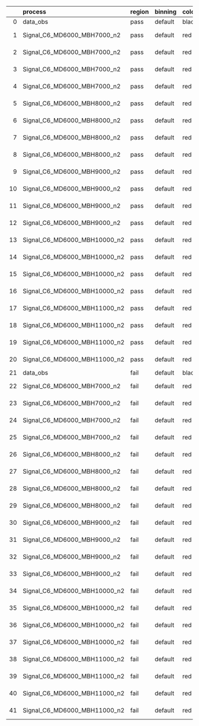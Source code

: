 |    | process                      | region   | binning   | color   | process_type   |   scale | variation   | source_filename                                                       | source_histname    | alias                        | title     |   combine_idx |     lnN |   shapes | syst_type   | direction   | variation_alias   |
|---:|:-----------------------------|:---------|:----------|:--------|:---------------|--------:|:------------|:----------------------------------------------------------------------|:-------------------|:-----------------------------|:----------|--------------:|--------:|---------:|:------------|:------------|:------------------|
|  0 | data_obs                     | pass     | default   | black   | DATA           |       1 | nominal     | ./histograms_for_2DAlphabet_v18//BH_Data.root                         | hpass              | Data                         | Data      |           nan | nan     |      nan | nan         | nan         | nan               |
|  1 | Signal_C6_MD6000_MBH7000_n2  | pass     | default   | red     | SIGNAL         |       1 | lumi        | ./histograms_for_2DAlphabet_v18//BH_Signal_C6_MD6000_MBH7000_n2.root  | hpass              | Signal_C6_MD6000_MBH7000_n2  | BH signal |           nan |   1.016 |      nan | lnN         | nan         | nan               |
|  2 | Signal_C6_MD6000_MBH7000_n2  | pass     | default   | red     | SIGNAL         |       1 | SVM         | ./histograms_for_2DAlphabet_v18//BH_Signal_C6_MD6000_MBH7000_n2.root  | hpass_SVMsyst_up   | Signal_C6_MD6000_MBH7000_n2  | BH signal |           nan | nan     |        1 | shapes      | Up          | SVMsyst           |
|  3 | Signal_C6_MD6000_MBH7000_n2  | pass     | default   | red     | SIGNAL         |       1 | SVM         | ./histograms_for_2DAlphabet_v18//BH_Signal_C6_MD6000_MBH7000_n2.root  | hpass_SVMsyst_down | Signal_C6_MD6000_MBH7000_n2  | BH signal |           nan | nan     |        1 | shapes      | Down        | SVMsyst           |
|  4 | Signal_C6_MD6000_MBH7000_n2  | pass     | default   | red     | SIGNAL         |       1 | nominal     | ./histograms_for_2DAlphabet_v18//BH_Signal_C6_MD6000_MBH7000_n2.root  | hpass              | Signal_C6_MD6000_MBH7000_n2  | BH signal |           nan | nan     |      nan | nan         | nan         | nan               |
|  5 | Signal_C6_MD6000_MBH8000_n2  | pass     | default   | red     | SIGNAL         |       1 | lumi        | ./histograms_for_2DAlphabet_v18//BH_Signal_C6_MD6000_MBH8000_n2.root  | hpass              | Signal_C6_MD6000_MBH8000_n2  | BH signal |           nan |   1.016 |      nan | lnN         | nan         | nan               |
|  6 | Signal_C6_MD6000_MBH8000_n2  | pass     | default   | red     | SIGNAL         |       1 | SVM         | ./histograms_for_2DAlphabet_v18//BH_Signal_C6_MD6000_MBH8000_n2.root  | hpass_SVMsyst_up   | Signal_C6_MD6000_MBH8000_n2  | BH signal |           nan | nan     |        1 | shapes      | Up          | SVMsyst           |
|  7 | Signal_C6_MD6000_MBH8000_n2  | pass     | default   | red     | SIGNAL         |       1 | SVM         | ./histograms_for_2DAlphabet_v18//BH_Signal_C6_MD6000_MBH8000_n2.root  | hpass_SVMsyst_down | Signal_C6_MD6000_MBH8000_n2  | BH signal |           nan | nan     |        1 | shapes      | Down        | SVMsyst           |
|  8 | Signal_C6_MD6000_MBH8000_n2  | pass     | default   | red     | SIGNAL         |       1 | nominal     | ./histograms_for_2DAlphabet_v18//BH_Signal_C6_MD6000_MBH8000_n2.root  | hpass              | Signal_C6_MD6000_MBH8000_n2  | BH signal |           nan | nan     |      nan | nan         | nan         | nan               |
|  9 | Signal_C6_MD6000_MBH9000_n2  | pass     | default   | red     | SIGNAL         |       1 | lumi        | ./histograms_for_2DAlphabet_v18//BH_Signal_C6_MD6000_MBH9000_n2.root  | hpass              | Signal_C6_MD6000_MBH9000_n2  | BH signal |           nan |   1.016 |      nan | lnN         | nan         | nan               |
| 10 | Signal_C6_MD6000_MBH9000_n2  | pass     | default   | red     | SIGNAL         |       1 | SVM         | ./histograms_for_2DAlphabet_v18//BH_Signal_C6_MD6000_MBH9000_n2.root  | hpass_SVMsyst_up   | Signal_C6_MD6000_MBH9000_n2  | BH signal |           nan | nan     |        1 | shapes      | Up          | SVMsyst           |
| 11 | Signal_C6_MD6000_MBH9000_n2  | pass     | default   | red     | SIGNAL         |       1 | SVM         | ./histograms_for_2DAlphabet_v18//BH_Signal_C6_MD6000_MBH9000_n2.root  | hpass_SVMsyst_down | Signal_C6_MD6000_MBH9000_n2  | BH signal |           nan | nan     |        1 | shapes      | Down        | SVMsyst           |
| 12 | Signal_C6_MD6000_MBH9000_n2  | pass     | default   | red     | SIGNAL         |       1 | nominal     | ./histograms_for_2DAlphabet_v18//BH_Signal_C6_MD6000_MBH9000_n2.root  | hpass              | Signal_C6_MD6000_MBH9000_n2  | BH signal |           nan | nan     |      nan | nan         | nan         | nan               |
| 13 | Signal_C6_MD6000_MBH10000_n2 | pass     | default   | red     | SIGNAL         |       1 | lumi        | ./histograms_for_2DAlphabet_v18//BH_Signal_C6_MD6000_MBH10000_n2.root | hpass              | Signal_C6_MD6000_MBH10000_n2 | BH signal |           nan |   1.016 |      nan | lnN         | nan         | nan               |
| 14 | Signal_C6_MD6000_MBH10000_n2 | pass     | default   | red     | SIGNAL         |       1 | SVM         | ./histograms_for_2DAlphabet_v18//BH_Signal_C6_MD6000_MBH10000_n2.root | hpass_SVMsyst_up   | Signal_C6_MD6000_MBH10000_n2 | BH signal |           nan | nan     |        1 | shapes      | Up          | SVMsyst           |
| 15 | Signal_C6_MD6000_MBH10000_n2 | pass     | default   | red     | SIGNAL         |       1 | SVM         | ./histograms_for_2DAlphabet_v18//BH_Signal_C6_MD6000_MBH10000_n2.root | hpass_SVMsyst_down | Signal_C6_MD6000_MBH10000_n2 | BH signal |           nan | nan     |        1 | shapes      | Down        | SVMsyst           |
| 16 | Signal_C6_MD6000_MBH10000_n2 | pass     | default   | red     | SIGNAL         |       1 | nominal     | ./histograms_for_2DAlphabet_v18//BH_Signal_C6_MD6000_MBH10000_n2.root | hpass              | Signal_C6_MD6000_MBH10000_n2 | BH signal |           nan | nan     |      nan | nan         | nan         | nan               |
| 17 | Signal_C6_MD6000_MBH11000_n2 | pass     | default   | red     | SIGNAL         |       1 | lumi        | ./histograms_for_2DAlphabet_v18//BH_Signal_C6_MD6000_MBH11000_n2.root | hpass              | Signal_C6_MD6000_MBH11000_n2 | BH signal |           nan |   1.016 |      nan | lnN         | nan         | nan               |
| 18 | Signal_C6_MD6000_MBH11000_n2 | pass     | default   | red     | SIGNAL         |       1 | SVM         | ./histograms_for_2DAlphabet_v18//BH_Signal_C6_MD6000_MBH11000_n2.root | hpass_SVMsyst_up   | Signal_C6_MD6000_MBH11000_n2 | BH signal |           nan | nan     |        1 | shapes      | Up          | SVMsyst           |
| 19 | Signal_C6_MD6000_MBH11000_n2 | pass     | default   | red     | SIGNAL         |       1 | SVM         | ./histograms_for_2DAlphabet_v18//BH_Signal_C6_MD6000_MBH11000_n2.root | hpass_SVMsyst_down | Signal_C6_MD6000_MBH11000_n2 | BH signal |           nan | nan     |        1 | shapes      | Down        | SVMsyst           |
| 20 | Signal_C6_MD6000_MBH11000_n2 | pass     | default   | red     | SIGNAL         |       1 | nominal     | ./histograms_for_2DAlphabet_v18//BH_Signal_C6_MD6000_MBH11000_n2.root | hpass              | Signal_C6_MD6000_MBH11000_n2 | BH signal |           nan | nan     |      nan | nan         | nan         | nan               |
| 21 | data_obs                     | fail     | default   | black   | DATA           |       1 | nominal     | ./histograms_for_2DAlphabet_v18//BH_Data.root                         | hfail              | Data                         | Data      |           nan | nan     |      nan | nan         | nan         | nan               |
| 22 | Signal_C6_MD6000_MBH7000_n2  | fail     | default   | red     | SIGNAL         |       1 | lumi        | ./histograms_for_2DAlphabet_v18//BH_Signal_C6_MD6000_MBH7000_n2.root  | hfail              | Signal_C6_MD6000_MBH7000_n2  | BH signal |           nan |   1.016 |      nan | lnN         | nan         | nan               |
| 23 | Signal_C6_MD6000_MBH7000_n2  | fail     | default   | red     | SIGNAL         |       1 | SVM         | ./histograms_for_2DAlphabet_v18//BH_Signal_C6_MD6000_MBH7000_n2.root  | hfail_SVMsyst_up   | Signal_C6_MD6000_MBH7000_n2  | BH signal |           nan | nan     |        1 | shapes      | Up          | SVMsyst           |
| 24 | Signal_C6_MD6000_MBH7000_n2  | fail     | default   | red     | SIGNAL         |       1 | SVM         | ./histograms_for_2DAlphabet_v18//BH_Signal_C6_MD6000_MBH7000_n2.root  | hfail_SVMsyst_down | Signal_C6_MD6000_MBH7000_n2  | BH signal |           nan | nan     |        1 | shapes      | Down        | SVMsyst           |
| 25 | Signal_C6_MD6000_MBH7000_n2  | fail     | default   | red     | SIGNAL         |       1 | nominal     | ./histograms_for_2DAlphabet_v18//BH_Signal_C6_MD6000_MBH7000_n2.root  | hfail              | Signal_C6_MD6000_MBH7000_n2  | BH signal |           nan | nan     |      nan | nan         | nan         | nan               |
| 26 | Signal_C6_MD6000_MBH8000_n2  | fail     | default   | red     | SIGNAL         |       1 | lumi        | ./histograms_for_2DAlphabet_v18//BH_Signal_C6_MD6000_MBH8000_n2.root  | hfail              | Signal_C6_MD6000_MBH8000_n2  | BH signal |           nan |   1.016 |      nan | lnN         | nan         | nan               |
| 27 | Signal_C6_MD6000_MBH8000_n2  | fail     | default   | red     | SIGNAL         |       1 | SVM         | ./histograms_for_2DAlphabet_v18//BH_Signal_C6_MD6000_MBH8000_n2.root  | hfail_SVMsyst_up   | Signal_C6_MD6000_MBH8000_n2  | BH signal |           nan | nan     |        1 | shapes      | Up          | SVMsyst           |
| 28 | Signal_C6_MD6000_MBH8000_n2  | fail     | default   | red     | SIGNAL         |       1 | SVM         | ./histograms_for_2DAlphabet_v18//BH_Signal_C6_MD6000_MBH8000_n2.root  | hfail_SVMsyst_down | Signal_C6_MD6000_MBH8000_n2  | BH signal |           nan | nan     |        1 | shapes      | Down        | SVMsyst           |
| 29 | Signal_C6_MD6000_MBH8000_n2  | fail     | default   | red     | SIGNAL         |       1 | nominal     | ./histograms_for_2DAlphabet_v18//BH_Signal_C6_MD6000_MBH8000_n2.root  | hfail              | Signal_C6_MD6000_MBH8000_n2  | BH signal |           nan | nan     |      nan | nan         | nan         | nan               |
| 30 | Signal_C6_MD6000_MBH9000_n2  | fail     | default   | red     | SIGNAL         |       1 | lumi        | ./histograms_for_2DAlphabet_v18//BH_Signal_C6_MD6000_MBH9000_n2.root  | hfail              | Signal_C6_MD6000_MBH9000_n2  | BH signal |           nan |   1.016 |      nan | lnN         | nan         | nan               |
| 31 | Signal_C6_MD6000_MBH9000_n2  | fail     | default   | red     | SIGNAL         |       1 | SVM         | ./histograms_for_2DAlphabet_v18//BH_Signal_C6_MD6000_MBH9000_n2.root  | hfail_SVMsyst_up   | Signal_C6_MD6000_MBH9000_n2  | BH signal |           nan | nan     |        1 | shapes      | Up          | SVMsyst           |
| 32 | Signal_C6_MD6000_MBH9000_n2  | fail     | default   | red     | SIGNAL         |       1 | SVM         | ./histograms_for_2DAlphabet_v18//BH_Signal_C6_MD6000_MBH9000_n2.root  | hfail_SVMsyst_down | Signal_C6_MD6000_MBH9000_n2  | BH signal |           nan | nan     |        1 | shapes      | Down        | SVMsyst           |
| 33 | Signal_C6_MD6000_MBH9000_n2  | fail     | default   | red     | SIGNAL         |       1 | nominal     | ./histograms_for_2DAlphabet_v18//BH_Signal_C6_MD6000_MBH9000_n2.root  | hfail              | Signal_C6_MD6000_MBH9000_n2  | BH signal |           nan | nan     |      nan | nan         | nan         | nan               |
| 34 | Signal_C6_MD6000_MBH10000_n2 | fail     | default   | red     | SIGNAL         |       1 | lumi        | ./histograms_for_2DAlphabet_v18//BH_Signal_C6_MD6000_MBH10000_n2.root | hfail              | Signal_C6_MD6000_MBH10000_n2 | BH signal |           nan |   1.016 |      nan | lnN         | nan         | nan               |
| 35 | Signal_C6_MD6000_MBH10000_n2 | fail     | default   | red     | SIGNAL         |       1 | SVM         | ./histograms_for_2DAlphabet_v18//BH_Signal_C6_MD6000_MBH10000_n2.root | hfail_SVMsyst_up   | Signal_C6_MD6000_MBH10000_n2 | BH signal |           nan | nan     |        1 | shapes      | Up          | SVMsyst           |
| 36 | Signal_C6_MD6000_MBH10000_n2 | fail     | default   | red     | SIGNAL         |       1 | SVM         | ./histograms_for_2DAlphabet_v18//BH_Signal_C6_MD6000_MBH10000_n2.root | hfail_SVMsyst_down | Signal_C6_MD6000_MBH10000_n2 | BH signal |           nan | nan     |        1 | shapes      | Down        | SVMsyst           |
| 37 | Signal_C6_MD6000_MBH10000_n2 | fail     | default   | red     | SIGNAL         |       1 | nominal     | ./histograms_for_2DAlphabet_v18//BH_Signal_C6_MD6000_MBH10000_n2.root | hfail              | Signal_C6_MD6000_MBH10000_n2 | BH signal |           nan | nan     |      nan | nan         | nan         | nan               |
| 38 | Signal_C6_MD6000_MBH11000_n2 | fail     | default   | red     | SIGNAL         |       1 | lumi        | ./histograms_for_2DAlphabet_v18//BH_Signal_C6_MD6000_MBH11000_n2.root | hfail              | Signal_C6_MD6000_MBH11000_n2 | BH signal |           nan |   1.016 |      nan | lnN         | nan         | nan               |
| 39 | Signal_C6_MD6000_MBH11000_n2 | fail     | default   | red     | SIGNAL         |       1 | SVM         | ./histograms_for_2DAlphabet_v18//BH_Signal_C6_MD6000_MBH11000_n2.root | hfail_SVMsyst_up   | Signal_C6_MD6000_MBH11000_n2 | BH signal |           nan | nan     |        1 | shapes      | Up          | SVMsyst           |
| 40 | Signal_C6_MD6000_MBH11000_n2 | fail     | default   | red     | SIGNAL         |       1 | SVM         | ./histograms_for_2DAlphabet_v18//BH_Signal_C6_MD6000_MBH11000_n2.root | hfail_SVMsyst_down | Signal_C6_MD6000_MBH11000_n2 | BH signal |           nan | nan     |        1 | shapes      | Down        | SVMsyst           |
| 41 | Signal_C6_MD6000_MBH11000_n2 | fail     | default   | red     | SIGNAL         |       1 | nominal     | ./histograms_for_2DAlphabet_v18//BH_Signal_C6_MD6000_MBH11000_n2.root | hfail              | Signal_C6_MD6000_MBH11000_n2 | BH signal |           nan | nan     |      nan | nan         | nan         | nan               |